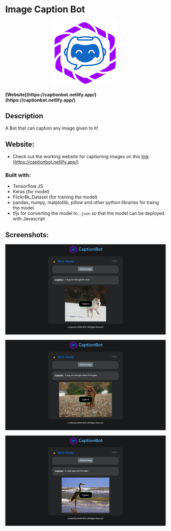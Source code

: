 # Image Caption Bot
 <p align="center">
 <img src="https://github.com/royayon/Image-Caption-Bot/blob/master/images/captionBotLogo.png" alt="Caption Bot" width="200px;" height="200px;"/>
 <h4>[Website](https://captionbot.netlify.app/)(https://captionbot.netlify.app/)
</h4>
</p>

## Description
A Bot that can caption any image given to it!

## Website:
* Check out the working website for captioning images on this [link](https://captionbot.netlify.app/) (https://captionbot.netlify.app/)

### Built with:
* Tensorflow JS
* Keras (for model)
* Flickr8k_Dataset (for training the model)
* pandas, numpy, matplotlib, pillow and other python libraries for traing the model
* tfjs for converting the model to `.json` so that the model can be deployed with Javascript
 


## Screenshots:
![Test 1](https://github.com/royayon/Image-Caption-Bot/blob/master/screenshots/Screenshot1.png)

![Test 2](https://github.com/royayon/Image-Caption-Bot/blob/master/screenshots/Screenshot2.png)


![Test 3](https://github.com/royayon/Image-Caption-Bot/blob/master/screenshots/Screenshot5.png)
